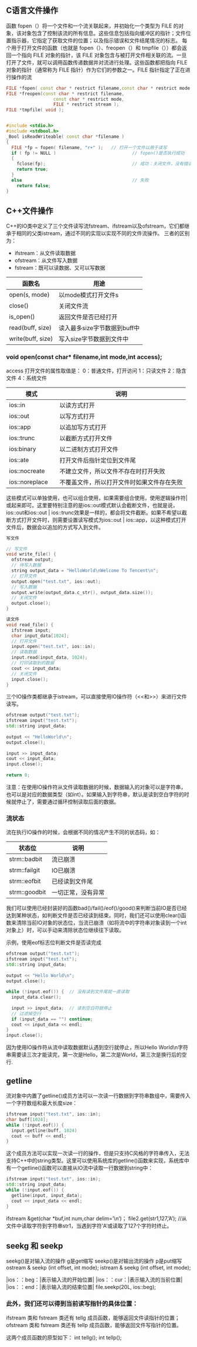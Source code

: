 


## C语言文件操作
函数 fopen（）将一个文件和一个流关联起来，并初始化一个类型为 FILE 的对象，该对象包含了控制该流的所有信息。这些信息包括指向缓冲区的指针；文件位置指示器，它指定了获取文件的位置；以及指示错误和文件结尾情况的标志。
每个用于打开文件的函数（也就是 fopen（）、freopen（）和 tmpfile（））都会返回一个指向 FILE 对象的指针，该 FILE 对象包含与被打开文件相关联的流。一旦打开了文件，就可以调用函数传递数据并对流进行处理。这些函数都把指向 FILE 对象的指针（通常称为 FILE 指针）作为它们的参数之一。FILE 指针指定了正在进行操作的流

```cpp
FILE *fopen( const char * restrict filename,const char * restrict mode );
FILE *freopen(const char * restrict filename,
                  const char * restrict mode,
                  FILE * restrict stream );
FILE *tmpfile( void );


#include <stdio.h>
#include <stdbool.h>
_Bool isReadWriteable( const char *filename )
{
  FILE *fp = fopen( filename, "r+" );   // 打开一个文件以用于读写
  if ( fp != NULL )                             // fopen()是否执行成功
  {
    fclose(fp);                                 // 成功：关闭文件，没有错误需要处理
    return true;
  }
  else                                          // 失败
    return false;
}
```

## C++文件操作
C++的IO类中定义了三个文件读写流fstream、ifstream以及ofstream，它们都继承于相同的父类istream，通过不同的实现以实现不同的文件流操作。
三者的区别为：
- ifstream：从文件读取数据
- ofstream：从文件写入数据
- fstream：既可以读数据、又可以写数据

|函数名	|用途|
|--|--|
|open(s, mode)	    |以mode模式打开文件s|
|close()	        |关闭文件流|
|is_open()	        |返回文件是否已经打开|
|read(buff, size)	|读入最多size字节数据到buff中|
|write(buff, size)	|写入size字节数据到文件中|

### void open(const char* filename,int mode,int access);
access 打开文件的属性取值是：
0：普通文件，打开访问
1：只读文件
2：隐含文件
4：系统文件

|模式|说明|
|--|--|
|ios::in	|以读方式打开|
|ios::out	|以写方式打开|
|ios::app	|以追加写方式打开|
|ios::trunc	|以截断方式打开文件|
|ios:binary	|以二进制方式打开文件|
|ios::ate	|打开文件后指针定位到文件尾|
|ios::nocreate 　|不建立文件，所以文件不存在时打开失败|
|ios::noreplace　|不覆盖文件，所以打开文件时如果文件存在失败|

这些模式可以单独使用，也可以组合使用，如果需要组合使用，使用逻辑操作符|或起来即可。这里要特别注意的是ios::out模式默认会截断文件，也就是说，ios::out和ios::out | ios::trunc效果是一样的，都会将文件截断。如果不希望以截断方式打开文件时，则需要设置读写模式为ios::out | ios::app，以这种模式打开文件后，数据会以追加的方式写入到文件。

```cpp
写文件

// 写文件
void write_file() {
  ofstream output;
  // 待写入数据
  string output_data = "HelloWorld\nWelcome To Tencent\n";
  // 打开文件
  output.open("test.txt", ios::out);
  // 写入数据
  output.write(output_data.c_str(), output_data.size());
  // 关闭文件
  output.close();
}

读文件
void read_file() {
  ifstream input;
  char input_data[1024];
  // 打开文件
  input.open("test.txt", ios::in);
  // 读取数据
  input.read(input_data, 1024);
  // 打印读取到的数据
  cout << input_data;
  // 关闭文件
  input.close();
}
```

三个IO操作类都继承于istream，可以直接使用IO操作符（<<和>>）来进行文件读写。
```cpp
ofstream output("test.txt");
ifstream input("test.txt");
std::string input_data;
 
output << "HelloWorld\n";
output.close();
 
input >> input_data;
cout << input_data;
input.close();
 
return 0;
```
注意：在使用IO操作符从文件读取数据的时候，数据输入的对象可以是字符串，也可以是对应的数据类型（如int）。如果输入到字符串，默认是读到空白字符的时候就停止了，需要通过循环控制读取后面的数据。

### 流状态
流在执行IO操作的时候，会根据不同的情况产生不同的状态码，如：

|状态位	|说明|
|--|--|
|strm::badbit	|流已崩溃|
|strm::failgit	|IO已崩溃|
|strm::eofbit	|已经读到文件尾|
|strm::goodbit	|一切正常，没有异常|
我们可以使用已经封装好的函数bad()/fail()/eof()/good()来判断当前IO是否已经达到某种状态，如判断文件是否已经读到结束。同时，我们还可以使用clear()函数来清除当前IO对象的状态位，当流已崩溃（如将流中的字符串对象读到一个int对象上）时，可以手动来清除状态位继续往下读取。

示例，使用eof标志位判断文件是否读完成
```cpp
ofstream output("test.txt");
ifstream input("test.txt");
std::string input_data;
 
output << "Hello World\n";
output.close();
 
while (!input.eof()) {  // 没有读到文件尾就一直读取
  input_data.clear();
 
  input >> input_data;  // 读到空白符就停止
  // 过滤掉空行
  if (input_data == "") continue;
  cout << input_data << endl;
}
input.close();
```
因为使用IO操作符从流中读取数据默认遇到空行就停止，所以Hello World\n字符串需要读三次才能读完，第一次是Hello，第二次是World，第三次是换行后的空行.

## getline
流对象中内置了getline()成员方法可以一次读一行数据到字符串数组中，需要传入一个字符数组和最大长度size：
```cpp
ifstream input("test.txt", ios::in);
char buff[1024];
while (!input.eof()) {
  input.getline(buff, 1024)
  cout << buff << endl;
}
```
这个成员方法可以实现一次读一行的操作，但是只支持C风格的字符串传入，无法支持C++中的string类型。这里可以使用系统库的getline()函数来实现，系统库中有一个getline()函数可以直接从IO流中读取一行数据到string中：
```cpp
ifstream input("test.txt", ios::in);
std::string input_data;
while (!input.eof()) {
  getline(input, input_data);
  cout << input_data << endl;
}
```

ifstream &get(char *buf,int num,char delim=’\n’)；
file2.get(str1,127,’A’); //从文件中读取字符到字符串str1，当遇到字符’A’或读取了127个字符时终止。  


## seekg 和 seekp
seekg()是对输入流的操作 g是get缩写
seekp()是对输出流的操作 p是put缩写
ostream & seekp (int offset, int mode);
istream & seekg (int offset, int mode);

|ios：：beg：|表示输入流的开始位置|
|ios：：cur：|表示输入流的当前位置|
|ios：：end：|表示输入流的结束位置|
file.seekp(20L, ios::beg);


### 此外，我们还可以得到当前读写指针的具体位置：
ifstream 类和 fstream 类还有 tellg 成员函数，能够返回文件读指针的位置；
ofstream 类和 fstream 类还有 tellp 成员函数，能够返回文件写指针的位置。

这两个成员函数的原型如下：
int tellg();
int tellp();